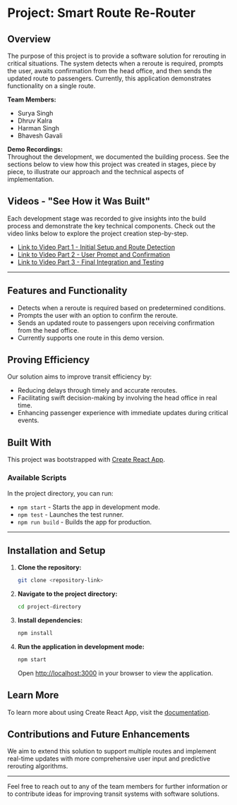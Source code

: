 # Project: Smart Route Re-Router

## Overview
The purpose of this project is to provide a software solution for rerouting in critical situations. The system detects when a reroute is required, prompts the user, awaits confirmation from the head office, and then sends the updated route to passengers. Currently, this application demonstrates functionality on a single route.

**Team Members:**  
- Surya Singh
- Dhruv Kalra
- Harman Singh
- Bhavesh Gavali

**Demo Recordings:**  
Throughout the development, we documented the building process. See the sections below to view how this project was created in stages, piece by piece, to illustrate our approach and the technical aspects of implementation.

## Videos - "See How it Was Built"
Each development stage was recorded to give insights into the build process and demonstrate the key technical components. Check out the video links below to explore the project creation step-by-step.

* [Link to Video Part 1 - Initial Setup and Route Detection](https://streamyard.com/ijsj26h755re)
* [Link to Video Part 2 - User Prompt and Confirmation](https://streamyard.com/wvrwcfbpvs9j)
* [Link to Video Part 3 - Final Integration and Testing](https://streamyard.com/2af8areinib6)

---

## Features and Functionality
- Detects when a reroute is required based on predetermined conditions.
- Prompts the user with an option to confirm the reroute.
- Sends an updated route to passengers upon receiving confirmation from the head office.
- Currently supports one route in this demo version.

## Proving Efficiency

Our solution aims to improve transit efficiency by:
- Reducing delays through timely and accurate reroutes.
- Facilitating swift decision-making by involving the head office in real time.
- Enhancing passenger experience with immediate updates during critical events.

## Built With
This project was bootstrapped with [Create React App](https://github.com/facebook/create-react-app).

### Available Scripts

In the project directory, you can run:

- `npm start` - Starts the app in development mode.
- `npm test` - Launches the test runner.
- `npm run build` - Builds the app for production.

---


## Installation and Setup

1. **Clone the repository:**
   ```bash
   git clone <repository-link>
   ```
2. **Navigate to the project directory:**
   ```bash
   cd project-directory
   ```
3. **Install dependencies:**
   ```bash
   npm install
   ```
4. **Run the application in development mode:**
   ```bash
   npm start
   ```
   Open [http://localhost:3000](http://localhost:3000) in your browser to view the application.


## Learn More

To learn more about using Create React App, visit the [documentation](https://facebook.github.io/create-react-app/docs/getting-started). 

## Contributions and Future Enhancements

We aim to extend this solution to support multiple routes and implement real-time updates with more comprehensive user input and predictive rerouting algorithms.

---

Feel free to reach out to any of the team members for further information or to contribute ideas for improving transit systems with software solutions.
